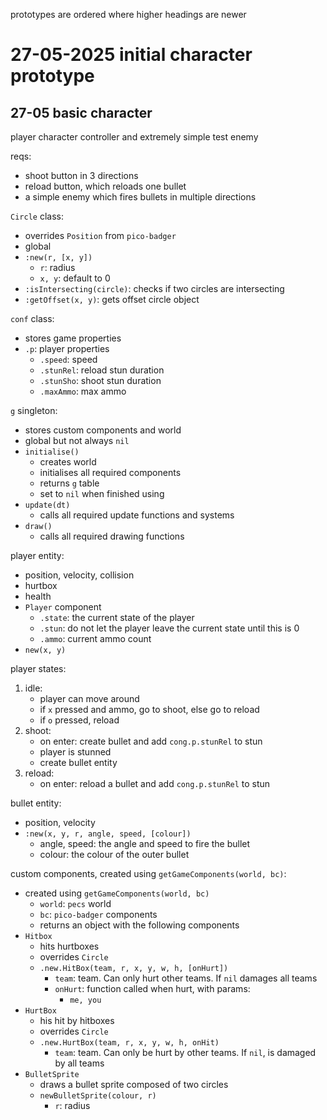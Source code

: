 prototypes are ordered where higher headings are newer
# 27-05-2025 initial character prototype
## 27-05 basic character
player character controller and extremely simple test enemy

reqs:
- shoot button in 3 directions
- reload button, which reloads one bullet
- a simple enemy which fires bullets in multiple directions

`Circle` class:
- overrides `Position` from `pico-badger`
- global
- `:new(r, [x, y])`
	- `r`: radius
	- `x, y`: default to 0
- `:isIntersecting(circle)`: checks if two circles are intersecting
- `:getOffset(x, y)`: gets offset circle object

`conf` class:
- stores game properties
- `.p`: player properties
	- `.speed`: speed
	- `.stunRel`: reload stun duration
	- `.stunSho`: shoot stun duration
	- `.maxAmmo`: max ammo

`g` singleton:
- stores custom components and world
- global but not always `nil`
- `initialise()`
	- creates world
	- initialises all required components
	- returns `g` table
	- set to `nil` when finished using
- `update(dt)`
	- calls all required update functions and systems
- `draw()`
	- calls all required drawing functions

player entity:
- position, velocity, collision
- hurtbox
- health
- `Player` component
	- `.state`: the current state of the player
	- `.stun`: do not let the player leave the current state until this is 0
	- `.ammo`: current ammo count
- `new(x, y)`

player states:
1. idle:
	- player can move around
	- if `x` pressed and ammo, go to shoot, else go to reload
	- if `o` pressed, reload
2. shoot:
	- on enter: create bullet and add `cong.p.stunRel` to stun
	- player is stunned
	- create bullet entity
3. reload:
	- on enter: reload a bullet and add `cong.p.stunRel` to stun

bullet entity:
- position, velocity
- `:new(x, y, r, angle, speed, [colour])`
	- angle, speed: the angle and speed to fire the bullet
	- colour: the colour of the outer bullet

custom components, created using `getGameComponents(world, bc)`:
- created using `getGameComponents(world, bc)`
	- `world`: `pecs` world
	- `bc`: `pico-badger` components
	- returns an object with the following components
- `Hitbox`
	- hits hurtboxes
	- overrides `Circle`
	- `.new.HitBox(team, r, x, y, w, h, [onHurt])`
		- `team`: team. Can only hurt other teams. If `nil` damages all teams
		- `onHurt`: function called when hurt, with params:
			- `me, you`
- `HurtBox`
	- his hit by hitboxes
	- overrides `Circle`
	- `.new.HurtBox(team, r, x, y, w, h, onHit)`
		- `team`: team. Can only be hurt by other teams. If `nil`, is damaged by all teams
- `BulletSprite`
	- draws a bullet sprite composed of two circles
	- `newBulletSprite(colour, r)`
		- `r`: radius